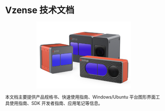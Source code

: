 # Vzense 技术文档

![Vzense技术文档](ProductIntroduction/pic/README01.png)

本文档主要提供产品规格书、快速使用指南、Windows/Ubuntu 平台图形界面工具使用指南、SDK 开发者指南、应用笔记等信息。

<style>img{margin-left:20%;width:60%;}</style>
